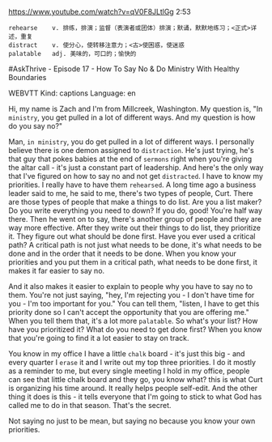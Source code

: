 https://www.youtube.com/watch?v=qV0F8JLtlGg
2:53
```
rehearse    v. 排练，排演；监督（表演者或团体）排演；默诵，默默地练习；<正式>详述，重复
distract    v. 使分心，使转移注意力；<古>使困惑，使迷惑
palatable   adj. 美味的，可口的；愉快的
```

#AskThrive - Episode 17 - How To Say No & Do Ministry With Healthy Boundaries

WEBVTT Kind: captions Language: en 

Hi, my name is Zach and I'm from Millcreek, Washington. My question is, "In `ministry`, you get pulled in a lot of different ways. And my question is how do you say no?" 

Man, `in ministry`, you do get pulled in a lot of different ways. I personally believe there is one demon assigned to `distraction`. He's just trying, he's that guy that pokes babies at the end of `sermons` right when you're giving the altar call - it's just a constant part of leadership. And here's the only way that I've figured on how to say no and not get `distracted`. I have to know my priorities. I really have to have them `rehearsed`. A long time ago a business leader said to me, he said to me, there's two types of people, Curt. There are those types of people that make a things to do list. Are you a list maker? Do you write everything you need to down? If you do, good! You're half way there. Then he went on to say, there's another group of people and they are way more effective. After they write out their things to do list, they prioritize it. They figure out what should be done first. Have you ever used a critical path? A critical path is not just what needs to be done, it's what needs to be done and in the order that it needs to be done. When you know your priorities and you put them in a critical path, what needs to be done first, it makes it far easier to say no. 

And it also makes it easier to explain to people why you have to say no to them. You're not just saying, "hey, I'm rejecting you - I don't have time for you - I'm too important for you." You can tell them, "listen, I have to get this priority done so I can't accept the opportunity that you are offering me." When you tell them that, it's a lot more `palatable`. So what's your list? How have you prioritized it? What do you need to get done first? When you know that you're going to find it a lot easier to stay on track. 

You know in my office I have a little `chalk` board - it's just this big - and every quarter I `erase` it and I write out my top three priorities. I do it mostly as a reminder to me, but every single meeting I hold in my office, people can see that little chalk board and they go, you know what? this is what Curt is organizing his time around. It really helps people self-edit. And the other thing it does is this - it tells everyone that I'm going to stick to what God has called me to do in that season. That's the secret. 

Not saying no just to be mean, but saying no because you know your own priorities. 